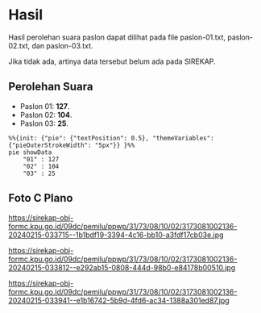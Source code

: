 # Hasil

Hasil perolehan suara paslon dapat dilihat pada file paslon-01.txt, paslon-02.txt, dan paslon-03.txt.

Jika tidak ada, artinya data tersebut belum ada pada SIREKAP.

## Perolehan Suara

 * Paslon 01: **127**.
 * Paslon 02: **104**.
 * Paslon 03: **25**.

```mermaid
%%{init: {"pie": {"textPosition": 0.5}, "themeVariables": {"pieOuterStrokeWidth": "5px"}} }%%
pie showData
    "01" : 127
    "02" : 104
    "03" : 25
```
## Foto C Plano

https://sirekap-obj-formc.kpu.go.id/09dc/pemilu/ppwp/31/73/08/10/02/3173081002136-20240215-033715--1b1bdf19-3394-4c16-bb10-a3fdf17cb03e.jpg

https://sirekap-obj-formc.kpu.go.id/09dc/pemilu/ppwp/31/73/08/10/02/3173081002136-20240215-033812--e292ab15-0808-444d-98b0-e84178b00510.jpg

https://sirekap-obj-formc.kpu.go.id/09dc/pemilu/ppwp/31/73/08/10/02/3173081002136-20240215-033941--e1b16742-5b9d-4fd6-ac34-1388a301ed87.jpg
